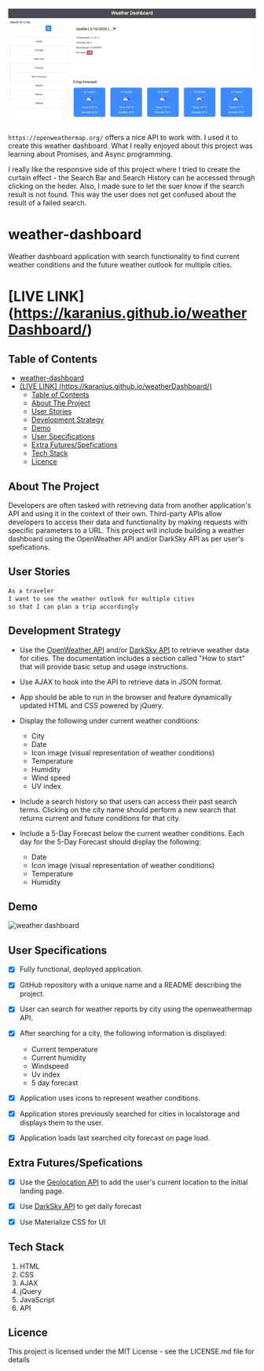 

![](screenShot.gif)


 `https://openweathermap.org/`  offers a nice API to work with.
 I used it to create this weather dashboard.
 What I really enjoyed about this project was learning about Promises, and Async programming.

I really like the responsive side of this project where I tried to create the curtain effect - the Search Bar and Search History can be accessed through clicking on the heder. Also, I made sure to let the suer know if the search result is not found. This way the user does not get confused about the result of a failed search.











# weather-dashboard
Weather dashboard application with search functionality to find current weather conditions and the future weather outlook for multiple cities.

# [LIVE LINK] (https://karanius.github.io/weatherDashboard/)

## Table of Contents

- [weather-dashboard](#weather-dashboard)
- [[LIVE LINK] (https://karanius.github.io/weatherDashboard/)](#live-link-httpskaraniusgithubioweatherdashboard)
  - [Table of Contents](#table-of-contents)
  - [About The Project](#about-the-project)
  - [User Stories](#user-stories)
  - [Development Strategy](#development-strategy)
  - [Demo](#demo)
  - [User Specifications](#user-specifications)
  - [Extra Futures/Spefications](#extra-futuresspefications)
  - [Tech Stack](#tech-stack)
  - [Licence](#licence)




## About The Project

Developers are often tasked with retrieving data from another application's API and using it in the context of their own. Third-party APIs allow developers to access their data and functionality by making requests with specific parameters to a URL. This project will include building a weather dashboard using the OpenWeather API and/or DarkSky API as per user's spefications.

## User Stories

```
As a traveler
I want to see the weather outlook for multiple cities
so that I can plan a trip accordingly
```

## Development Strategy

* Use the [OpenWeather API](https://openweathermap.org/api) and/or [DarkSky API](https://darksky.net/dev) to retrieve weather data for cities. The documentation includes a section called "How to start" that will provide basic setup and usage instructions.

* Use AJAX to hook into the API to retrieve data in JSON format.

* App should be able to run in the browser and feature dynamically updated HTML and CSS powered by jQuery.

* Display the following under current weather conditions:

  * City
  * Date
  * Icon image (visual representation of weather conditions)
  * Temperature
  * Humidity
  * Wind speed
  * UV index

* Include a search history so that users can access their past search terms. Clicking on the city name should perform a new search that returns current and future conditions for that city. 

* Include a 5-Day Forecast below the current weather conditions. Each day for the 5-Day Forecast should display the following:

  * Date
  * Icon image (visual representation of weather conditions)
  * Temperature
  * Humidity

## Demo

![weather dashboard](./img/server-side-demo.png)

## User Specifications

- [x] Fully functional, deployed application.

- [x] GitHub repository with a unique name and a README describing the project.

- [x] User can search for weather reports by city using the openweathermap API.

- [x] After searching for a city, the following information is displayed:

  *  Current temperature
  *  Current humidity
  *  Windspeed
  *  Uv index
  *  5 day forecast

- [x] Application uses icons to represent weather conditions.

- [x] Application stores previously searched for cities in localstorage and displays them to the user.

- [x] Application loads last searched city forecast on page load.

## Extra Futures/Spefications

- [x] Use the [Geolocation API](https://developer.mozilla.org/en-US/docs/Web/API/Geolocation_API) to add the user's current location to the initial landing page.

- [x] Use [DarkSky API](https://darksky.net/dev) to get daily forecast

- [x] Use Materialize CSS for UI


## Tech Stack

1. HTML
2. CSS
3. AJAX
4. jQuery
5. JavaScript
6. API

## Licence

This project is licensed under the MIT License - see the LICENSE.md file for details